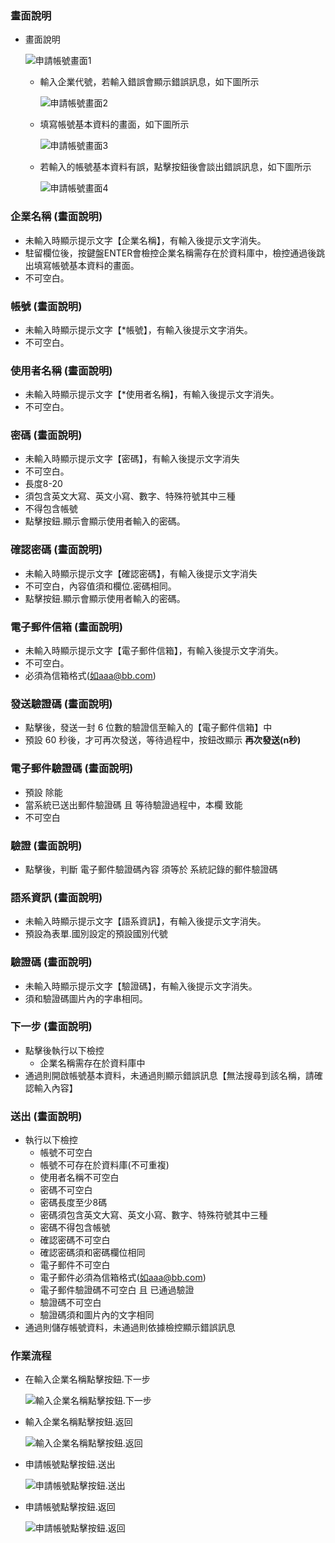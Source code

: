 ﻿### <div id="view">畫面說明</div>
* 畫面說明

    ![申請帳號畫面1]

    * 輸入企業代號，若輸入錯誤會顯示錯誤訊息，如下圖所示

        ![申請帳號畫面2]

    * 填寫帳號基本資料的畫面，如下圖所示

        ![申請帳號畫面3]

    * 若輸入的帳號基本資料有誤，點擊按鈕後會談出錯誤訊息，如下圖所示

        ![申請帳號畫面4]

### <div id="enterpriseno">企業名稱 <path>(畫面說明)</path></div>
* 未輸入時顯示提示文字【企業名稱】，有輸入後提示文字消失。
* 駐留欄位後，按鍵盤ENTER會檢控企業名稱需存在於資料庫中，檢控通過後跳出填寫帳號基本資料的畫面。
* 不可空白。

### <div id="account">帳號 <path>(畫面說明)</path></div>
* 未輸入時顯示提示文字【*帳號】，有輸入後提示文字消失。
* 不可空白。

### <div id="username">使用者名稱 <path>(畫面說明)</path></div>
* 未輸入時顯示提示文字【*使用者名稱】，有輸入後提示文字消失。
* 不可空白。

### <div id="password">密碼 <path>(畫面說明)</path></div>
* 未輸入時顯示提示文字【密碼】，有輸入後提示文字消失
* 不可空白。
* 長度8-20
* 須包含英文大寫、英文小寫、數字、特殊符號其中三種
* 不得包含帳號
* 點擊按鈕.顯示會顯示使用者輸入的密碼。

### <div id="confirmpassword">確認密碼 <path>(畫面說明)</path></div>
* 未輸入時顯示提示文字【確認密碼】，有輸入後提示文字消失
* 不可空白，內容值須和欄位.密碼相同。
* 點擊按鈕.顯示會顯示使用者輸入的密碼。

### <div id="email">電子郵件信箱 <path>(畫面說明)</path></div>
* 未輸入時顯示提示文字【電子郵件信箱】，有輸入後提示文字消失。
* 不可空白。
* 必須為信箱格式(如aaa@bb.com)

### <div id="email_send_verify_mail">發送驗證碼 <path>(畫面說明)</path></div>
* 點擊後，發送一封 6 位數的驗證信至輸入的【電子郵件信箱】中
* 預設 60 秒後，才可再次發送，等待過程中，按鈕改顯示 **再次發送(n秒)**

### <div id="email_verify">電子郵件驗證碼 <path>(畫面說明)</path></div>
* 預設 除能
* 當系統已送出郵件驗證碼 且 等待驗證過程中，本欄 致能
* 不可空白

### <div id="email_verify_confirm">驗證 <path>(畫面說明)</path></div>
* 點擊後，判斷 電子郵件驗證碼內容 須等於 系統記錄的郵件驗證碼

### <div id="language">語系資訊 <path>(畫面說明)</path></div>
* 未輸入時顯示提示文字【語系資訊】，有輸入後提示文字消失。
* 預設為表單.國別設定的預設國別代號

### <div id="captcha">驗證碼 <path>(畫面說明)</path></div>
* 未輸入時顯示提示文字【驗證碼】，有輸入後提示文字消失。
* 須和驗證碼圖片內的字串相同。

### <div id="next">下一步 <path>(畫面說明)</path></div>
* 點擊後執行以下檢控
    * 企業名稱需存在於資料庫中
* 通過則開啟帳號基本資料，未通過則顯示錯誤訊息【無法搜尋到該名稱，請確認輸入內容】

### <div id="submit">送出 <path>(畫面說明)</path></div>
* 執行以下檢控
    * 帳號不可空白
    * 帳號不可存在於資料庫(不可重複)
    * 使用者名稱不可空白
    * 密碼不可空白
    * 密碼長度至少8碼
    * 密碼須包含英文大寫、英文小寫、數字、特殊符號其中三種
    * 密碼不得包含帳號
    * 確認密碼不可空白
    * 確認密碼須和密碼欄位相同
    * 電子郵件不可空白
    * 電子郵件必須為信箱格式(如aaa@bb.com)
    * 電子郵件驗證碼不可空白 且 已通過驗證
    * 驗證碼不可空白
    * 驗證碼須和圖片內的文字相同
* 通過則儲存帳號資料，未通過則依據檢控顯示錯誤訊息

### <div id="action">作業流程</div>
* 在輸入企業名稱點擊按鈕.下一步

    ![輸入企業名稱點擊按鈕.下一步]

* 輸入企業名稱點擊按鈕.返回

    ![輸入企業名稱點擊按鈕.返回]

* 申請帳號點擊按鈕.送出

    ![申請帳號點擊按鈕.送出]

* 申請帳號點擊按鈕.返回

    ![申請帳號點擊按鈕.返回]

[申請帳號畫面1]:attachment/applyaccount1.png "申請帳號畫面1"
[申請帳號畫面2]:attachment/applyaccount2.png "申請帳號畫面2"
[申請帳號畫面3]:attachment/applyaccount3.png "申請帳號畫面3"
[申請帳號畫面4]:attachment/applyaccount4.png "申請帳號畫面4"
[輸入企業名稱點擊按鈕.下一步]:attachment/applyaccount_next_step.png "輸入企業名稱點擊按鈕.下一步"
[申請帳號點擊按鈕.送出]:attachment/applyaccount_submit.png "申請帳號點擊按鈕.送出"
[輸入企業名稱點擊按鈕.返回]:attachment/applyaccount_close1.png "輸入企業名稱點擊按鈕.返回"
[申請帳號點擊按鈕.返回]:attachment/applyaccount_close2.png "申請帳號點擊按鈕.返回"